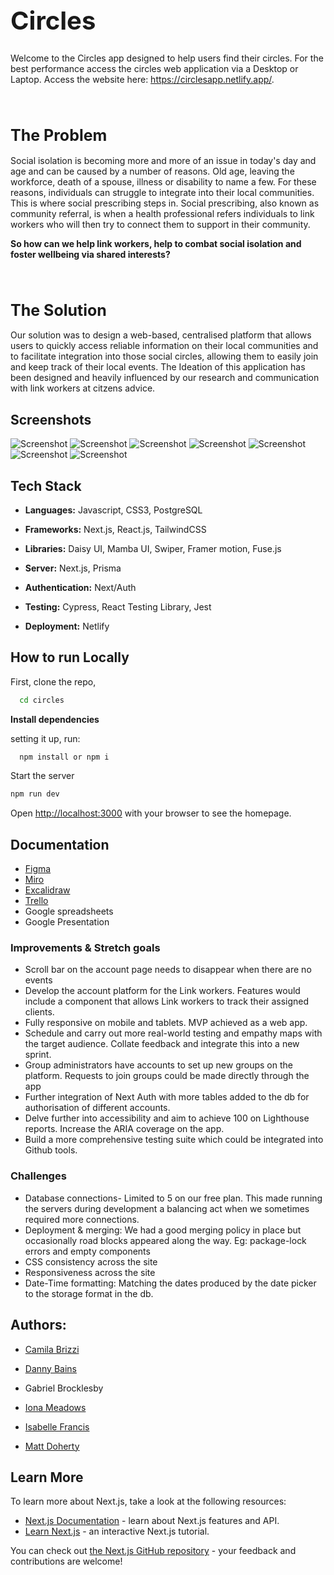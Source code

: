 <b><h1 style="font-style: bold; font-size: 40px;">Circles</h1></b>

Welcome to the Circles app designed to help users find their circles. For the best performance access the circles web application via a Desktop or Laptop. Access the website here: https://circlesapp.netlify.app/.


<br/><h1 style="font-style: bold; font-size: 25px;">The Problem</h1>

Social isolation is becoming more and more of an issue in today's day and age and can be caused by a number of reasons.  Old age, leaving the workforce, death of a spouse, illness or disability to name a few. For these reasons, individuals can struggle to integrate into their local communities. This is where social prescribing steps in. Social prescribing, also known as community referral, is when a health professional refers individuals to link workers who will then try to connect them to support in their community. 

**So how can we help link workers, help to combat social isolation and foster wellbeing via shared interests?**




<br/><h1 style="font-style: bold; font-size: 25px;">The Solution</h1>

Our solution was to design a web-based, centralised platform that allows users to quickly access reliable information on their local communities and to facilitate integration into those social circles, allowing them to easily join and keep track of their local events. The Ideation of this application has been designed and heavily influenced by our research and communication with link workers at citzens advice. 


## Screenshots 

![Screenshot](/circles/public/images/homescreenshot.png)
![Screenshot](/circles/public/images/helpscreenshoot.png)
![Screenshot](/circles/public/images/signinscreenshot.png)
![Screenshot](/circles/public/images/groupsscreenshot.png)
![Screenshot](/circles/public/images/accountscreenshot.png)
![Screenshot](/circles/public/images/conactscreenshot.png)
![Screenshot](/circles/public/images/faqscreenshot.png)




## Tech Stack

- **Languages:** Javascript, CSS3, PostgreSQL

- **Frameworks:** Next.js, React.js, TailwindCSS

- **Libraries:** Daisy UI, Mamba UI, Swiper, Framer motion, Fuse.js

- **Server:** Next.js, Prisma

- **Authentication:** Next/Auth

- **Testing:** Cypress, React Testing Library, Jest

- **Deployment:** Netlify 


## How to run Locally

First, clone the repo,

```bash
  cd circles
```

**Install dependencies** 

setting it up, run:

```bash
  npm install or npm i
```

Start the server

```bash
npm run dev
```




Open [http://localhost:3000](http://localhost:3000) with your browser to see the homepage.</br>


## Documentation

- [Figma](https://www.figma.com/file/5LxoxkXd8TX23JeYynXC8W/Untitled?node-id=0%3A1&t=k7QRcaKyMFDbISQr-0)
- [Miro](https://miro.com/app/board/uXjVP12KJHY=/)
- [Excalidraw](https://excalidraw.com/#room=53e6ab962b6b000fab16,J32pqtFo4XtF4sVgZ0v4uw)
- [Trello](https://trello.com/b/sEcoz1SA/silver-surfers)
- Google spreadsheets
- Google Presentation 

### Improvements & Stretch goals

- Scroll bar on the account page needs to disappear when there are no events 
- Develop the account platform for the Link workers. Features would include a component that allows Link workers to track their assigned clients.
- Fully responsive on mobile and tablets. MVP achieved as a web app.
- Schedule and carry out more real-world testing and empathy maps with the target audience. Collate feedback and integrate this into a new sprint.
- Group administrators have accounts to set up new groups on the platform. Requests to join groups could be made directly through the app
- Further integration of Next Auth with more tables added to the db for authorisation of different accounts.
- Delve further into accessibility and aim to achieve 100 on Lighthouse reports. Increase the ARIA coverage on the app.
- Build a more comprehensive testing suite which could be integrated into Github tools.





### Challenges
- Database connections- Limited to 5 on our free plan. This made running the servers during development a balancing act when we sometimes required more connections.
- Deployment & merging: We had a good merging policy in place but occasionally road blocks appeared along the way. Eg: package-lock errors and empty components
- CSS consistency across the site
- Responsiveness across the site 
- Date-Time formatting: Matching the dates produced by the date picker to the storage format in the db. 








## Authors:

- [Camila Brizzi](https://github.com/sea-breezy)

- [Danny Bains](https://github.com/DannyBains2)

- Gabriel Brocklesby

- [Iona Meadows](https://github.com/ionajosephine)

- [Isabelle Francis](https://github.com/B2ella)

- [Matt Doherty](https://github.com/matt190589/matt190589)



## Learn More

To learn more about Next.js, take a look at the following resources:

- [Next.js Documentation](https://nextjs.org/docs) - learn about Next.js features and API.
- [Learn Next.js](https://nextjs.org/learn) - an interactive Next.js tutorial.

You can check out [the Next.js GitHub repository](https://github.com/vercel/next.js/) - your feedback and contributions are welcome!
